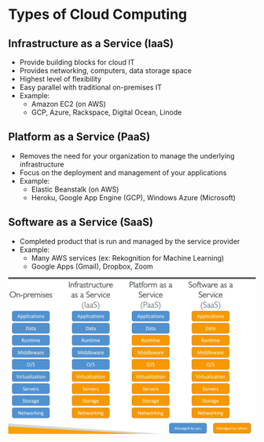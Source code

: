 # Types of Cloud Computing

## Infrastructure as a Service (IaaS)

- Provide building blocks for cloud IT
- Provides networking, computers, data storage space
- Highest level of flexibility
- Easy parallel with traditional on-premises IT
- Example:
  - Amazon EC2 (on AWS)
  - GCP, Azure, Rackspace, Digital Ocean, Linode

## Platform as a Service (PaaS)

- Removes the need for your organization to manage the underlying infrastructure
- Focus on the deployment and management of your applications
- Example:
  - Elastic Beanstalk (on AWS)
  - Heroku, Google App Engine (GCP), Windows Azure (Microsoft)

## Software as a Service (SaaS)

- Completed product that is run and managed by the service provider
- Example:
  - Many AWS services (ex: Rekognition for Machine Learning)
  - Google Apps (Gmail), Dropbox, Zoom

![types-cloud](types-cloud.png)